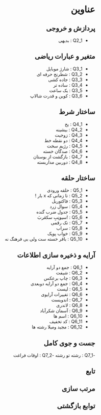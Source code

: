 <div dir="rtl">

# عناوین

## پردازش و خروجی
- Q2_1 : بدیهی

## متغیر و عبارات ریاضی
- Q3_1 : شارژ موبایل
- Q3_2 : شطرنج حرفه ای
- Q3_3 : جاده کشی
- Q3_4 : ساده تر
- Q3_5 : یک ساعت
- Q3_6 : کوین و قدرت شالاپ

## ساختار شرط
- Q4_1 : یخ
- Q4_2 : بیشینه
- Q4_3 : زوجیت
- Q4_4 : دو نقطه خط
- Q4_5 : رژیم سخت
- Q4_6 : صدگان خسته
- Q4_7 : بازگشت از بوستان
- Q4_8 : دوربین مداربسته

## ساختار حلقه
- Q5_1 : حلقه ورودی
- Q5_2 : تا زمانی که x بار !
- Q5_3 : فاکتوریل
- Q5_4 : سوال زرد
- Q5_5 : جدول ضرب گنده
- Q5_6 : !سیونِبِ سکعَربَ
- Q5_7 : تک رقمی
- Q5_8 : سراب
- Q5_9 : خواب پوپک
- Q5_10 : باقر خسته ست ولی بی فرهنگ نه

## آرایه و ذخیره سازی اطلاعات
- Q6_1 : جمع دو آرایه
- Q6_2 : شیفت
- Q6_3 :  چاپ برعکس
- Q6_4 : جمع دو آرایه دوبعدی
- Q6_5 : لیست
- Q6_6 : تغییرات آرایوی
- Q6_7 : اندویست
- Q6_8 : لاندری
- Q6_9 : آسمان شکرآباد
- Q6_10 : اسم ها
- Q6_11 : کد تخفیف
- Q6_12 : مجید ومیلا رشته ها

## جست و جوی کامل
-Q7_1 : رشته تو رشته
-Q7_2 : اوقات فراغت
## تابع

## مرتب سازی

## توابع بازگشتی

</div>

